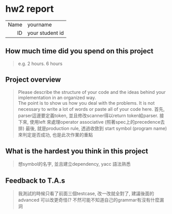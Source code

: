 # hw2 report

|||
|-:|:-|
|Name|yourname|
|ID|your student id|

## How much time did you spend on this project

> e.g. 2 hours.
> 6 hours

## Project overview

> Please describe the structure of your code and the ideas behind your implementation in an organized way. \
> The point is to show us how you deal with the problems. It is not necessary to write a lot of words or paste all of your code here. 
> 首先, parser這邊要定義token, 並且修改scanner得以return token給parser.
> 接下來, 使用left 來處理operator associative (照著spec上的precedence去排)
> 最後, 就是production rule, 透過收斂到 start symbol (program name) 來判定是否成功, 也是此次作業的重點 

## What is the hardest you think in this project

> 想symbol的名字, 並且建立dependency, yacc 語法熟悉

## Feedback to T.A.s

> 我測試的時候只看了前面三個testcase, 改一改就全對了, 建議後面的advanced 可以改更奇怪(? 不然可能不知道自己的grammar有沒有什麼漏洞
